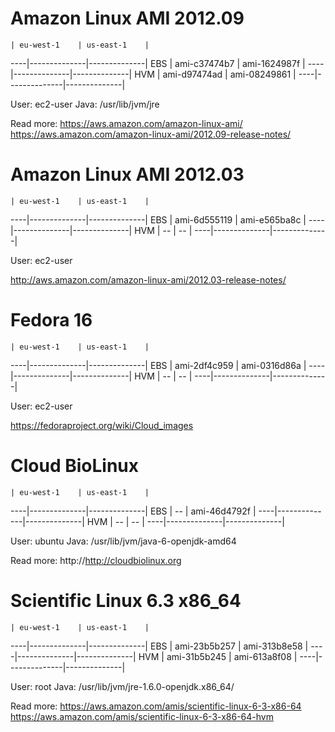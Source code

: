 Amazon Linux AMI 2012.09
========================


    | eu-west-1    | us-east-1    |
----|--------------|--------------|
EBS | ami-c37474b7 | ami-1624987f |
----|--------------|--------------|
HVM | ami-d97474ad | ami-08249861 |
----|--------------|--------------|


User: ec2-user
Java: /usr/lib/jvm/jre

Read more:
https://aws.amazon.com/amazon-linux-ami/
https://aws.amazon.com/amazon-linux-ami/2012.09-release-notes/


Amazon Linux AMI 2012.03
========================


    | eu-west-1    | us-east-1    |
----|--------------|--------------|
EBS | ami-6d555119 | ami-e565ba8c |
----|--------------|--------------|
HVM | --           | --           |
----|--------------|--------------|

User: ec2-user

http://aws.amazon.com/amazon-linux-ami/2012.03-release-notes/


Fedora 16
=========

    | eu-west-1    | us-east-1    |
----|--------------|--------------|
EBS | ami-2df4c959 | ami-0316d86a |
----|--------------|--------------|
HVM | --           | --           |
----|--------------|--------------|


User: ec2-user

https://fedoraproject.org/wiki/Cloud_images


Cloud BioLinux
==============

    | eu-west-1    | us-east-1    |
----|--------------|--------------|
EBS | --           | ami-46d4792f |
----|--------------|--------------|
HVM | --           | --           |
----|--------------|--------------|


User: ubuntu
Java: /usr/lib/jvm/java-6-openjdk-amd64

Read more:
http://http://cloudbiolinux.org


Scientific Linux 6.3 x86_64
===========================

    | eu-west-1    | us-east-1    |
----|--------------|--------------|
EBS | ami-23b5b257 | ami-313b8e58 |
----|--------------|--------------|
HVM | ami-31b5b245 | ami-613a8f08 |
----|--------------|--------------|

User: root
Java: /usr/lib/jvm/jre-1.6.0-openjdk.x86_64/

Read more:
https://aws.amazon.com/amis/scientific-linux-6-3-x86-64
https://aws.amazon.com/amis/scientific-linux-6-3-x86-64-hvm